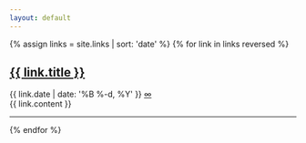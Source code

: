 ```yaml
---
layout: default
---
```


{% assign links = site.links | sort: 'date' %}
{% for link in links reversed %}
<h2><a href="{{ link.external-url }}">{{ link.title }}</a></h2>
<div class="meta"><time class="dt-published">{{ link.date | date: '%B %-d, %Y' }}</time>&nbsp;<a class="permalink" href="{{ link.url }}">∞</a></div>
{{ link.content }}
<hr />
{% endfor %}
